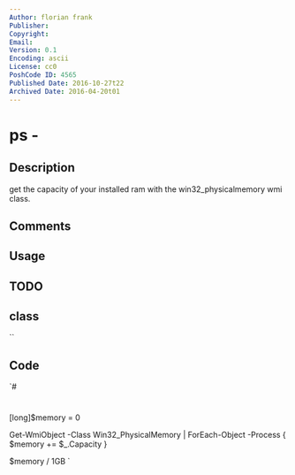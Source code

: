 ```yaml
---
Author: florian frank
Publisher: 
Copyright: 
Email: 
Version: 0.1
Encoding: ascii
License: cc0
PoshCode ID: 4565
Published Date: 2016-10-27t22
Archived Date: 2016-04-20t01
---
```


# ps - 

## Description

get the capacity of your installed ram with the win32_physicalmemory wmi class.

## Comments



## Usage



## TODO



## class

``

## Code

`#
 #
 [long]$memory = 0
 
 Get-WmiObject -Class Win32_PhysicalMemory | ForEach-Object -Process { $memory += $_.Capacity }
 
 $memory / 1GB
`

